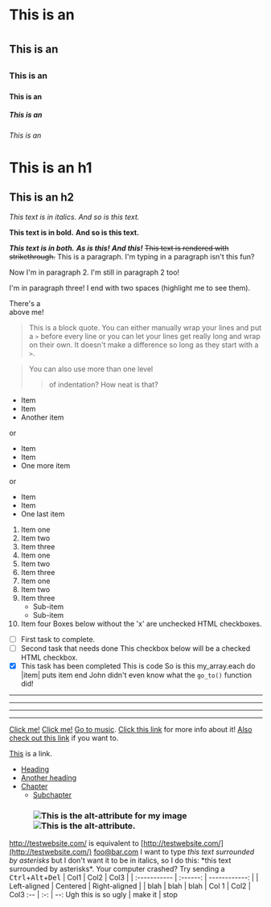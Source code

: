 <!--This means we can use HTML elements in Markdown, such as the comment
element, and they won't be affected by a markdown parser. However, if you
create an HTML element in your markdown file, you cannot use markdown syntax
within that element's contents.-->
# This is an <h1>
## This is an <h2>
### This is an <h3>
#### This is an <h4>
##### This is an <h5>
###### This is an <h6>
This is an h1
=============


This is an h2
-------------
*This text is in italics.*
_And so is this text._

**This text is in bold.**
__And so is this text.__

***This text is in both.***
**_As is this!_**
*__And this!__*
~~This text is rendered with strikethrough.~~
This is a paragraph. I'm typing in a paragraph isn't this fun?

Now I'm in paragraph 2.
I'm still in paragraph 2 too!


I'm in paragraph three!
I end with two spaces (highlight me to see them).

There's a <br /> above me!
> This is a block quote. You can either
> manually wrap your lines and put a `>` before every line or you can let your lines get really long and wrap on their own.
> It doesn't make a difference so long as they start with a `>`.

> You can also use more than one level
>> of indentation?
> How neat is that?

* Item
* Item
* Another item

or

+ Item
+ Item
+ One more item

or

- Item
- Item
- One last item
1. Item one
2. Item two
3. Item three
1. Item one
1. Item two
1. Item three
1. Item one
2. Item two
3. Item three
    * Sub-item
    * Sub-item
4. Item four
Boxes below without the 'x' are unchecked HTML checkboxes.
- [ ] First task to complete.
- [ ] Second task that needs done
This checkbox below will be a checked HTML checkbox.
- [x] This task has been completed
    This is code
    So is this
    my_array.each do |item|
      puts item
    end
John didn't even know what the `go_to()` function did!
***
---
- - -
****************
[Click me!](http://test.com/)
[Click me!](http://test.com/ "Link to Test.com")
[Go to music](/music/).
[Click this link][link1] for more info about it!
[Also check out this link][foobar] if you want to.

[link1]: http://test.com/ "Cool!"
[foobar]: http://foobar.biz/ "Alright!"
[This][] is a link.

[This]: http://thisisalink.com/
- [Heading](#heading)
- [Another heading](#another-heading)
- [Chapter](#chapter)
  - [Subchapter <h3 />](#subchapter-h3-)
![This is the alt-attribute for my image](http://imgur.com/myimage.jpg "An optional title")
![This is the alt-attribute.][myimage]

[myimage]: relative/urls/cool/image.jpg "if you need a title, it's here"
<http://testwebsite.com/> is equivalent to
[http://testwebsite.com/](http://testwebsite.com/)
<foo@bar.com>
I want to type *this text surrounded by asterisks* but I don't want it to be
in italics, so I do this: \*this text surrounded by asterisks\*.
Your computer crashed? Try sending a
<kbd>Ctrl</kbd>+<kbd>Alt</kbd>+<kbd>Del</kbd>
| Col1         | Col2     | Col3          |
| :----------- | :------: | ------------: |
| Left-aligned | Centered | Right-aligned |
| blah         | blah     | blah          |
Col 1 | Col2 | Col3
:-- | :-: | --:
Ugh this is so ugly | make it | stop